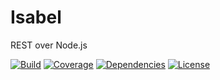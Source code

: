 # Isabel

REST over Node.js

[![Build](https://img.shields.io/travis/isabeljs/nodejs/develop.svg?style=flat-square)](https://travis-ci.org/isabeljs/nodejs)
[![Coverage](https://img.shields.io/coveralls/isabeljs/nodejs/develop.svg?style=flat-square)](https://coveralls.io/github/isabeljs/nodejs?branch=develop)
[![Dependencies](https://img.shields.io/david/isabeljs/nodejs.svg?style=flat-square)](https://david-dm.org/isabeljs/nodejs)
[![License](https://img.shields.io/badge/license-MIT-brightgreen.svg?style=flat-square)](https://opensource.org/licenses/MIT)
